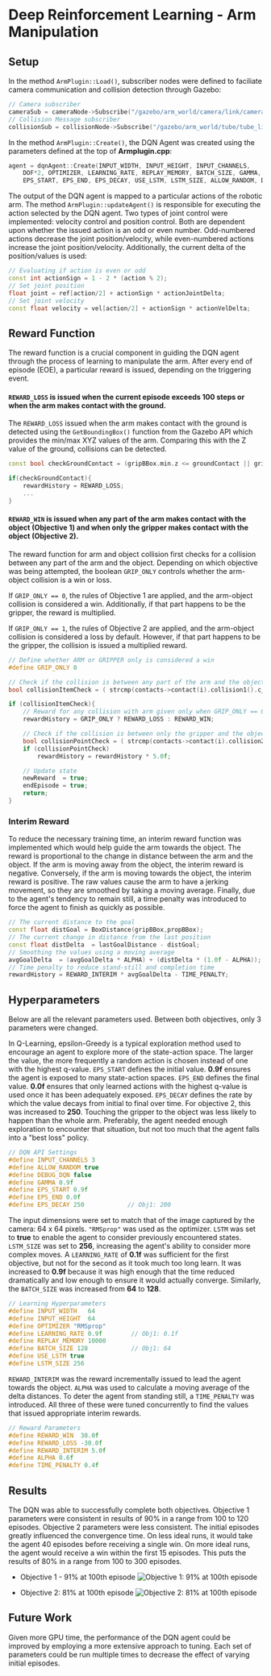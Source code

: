 

# Deep Reinforcement Learning - Arm Manipulation

## Setup
In the method `ArmPlugin::Load()`, subscriber nodes were defined to faciliate camera communication and collision detection through Gazebo:
```cpp
// Camera subscriber
cameraSub = cameraNode->Subscribe("/gazebo/arm_world/camera/link/camera/image",&ArmPlugin::onCameraMsg, this);
// Collision Message subscriber
collisionSub = collisionNode->Subscribe("/gazebo/arm_world/tube/tube_link/my_contact",&ArmPlugin::onCollisionMsg, this);
```

In the method `ArmPlugin::Create()`, the DQN Agent was created using the parameters defined at the top of **Armplugin.cpp**:
```cpp
agent = dqnAgent::Create(INPUT_WIDTH, INPUT_HEIGHT, INPUT_CHANNELS,
    DOF*2, OPTIMIZER, LEARNING_RATE, REPLAY_MEMORY, BATCH_SIZE, GAMMA,
    EPS_START, EPS_END, EPS_DECAY, USE_LSTM, LSTM_SIZE, ALLOW_RANDOM, DEBUG_DQN);
```

The output of the DQN agent is mapped to a particular actions of the robotic arm. The method `ArmPlugin::updateAgent()` is responsible for executing the action selected by the DQN agent. Two types of joint control were implemented: velocity control and position control. Both are dependent upon whether the issued action is an odd or even number.  Odd-numbered actions decrease the joint position/velocity, while even-numbered actions increase the joint position/velocity. Additionally, the current delta of the position/values is used:
```cpp
// Evaluating if action is even or odd
const int actionSign = 1 - 2 * (action % 2);
// Set joint position
float joint = ref[action/2] + actionSign * actionJointDelta;
// Set joint velocity
const float velocity = vel[action/2] + actionSign * actionVelDelta;
```

## Reward Function
<!--- Explain the reward functions that you created: Brief explanation of each reward function and associated reward values. The writeup should also include what type of joint control was implemented. -->

The reward function is a crucial component in guiding the DQN agent through the process of learning to manipulate the arm. After every end of episode (EOE), a particular reward is issued, depending on the triggering event.

#### `REWARD_LOSS` is issued when the current episode exceeds 100 steps or when the arm makes contact with the ground.

The `REWARD_LOSS` issued when the arm makes contact with the ground is detected using the `GetBoundingBox()` function from the Gazebo API which provides the min/max XYZ values of the arm. Comparing this with the Z value of the ground, collisions can be detected.
```cpp
const bool checkGroundContact = (gripBBox.min.z <= groundContact || gripBBox.max.z <= groundContact);

if(checkGroundContact){
    rewardHistory = REWARD_LOSS;
    ...
}
```

#### `REWARD_WIN` is issued when any part of the arm makes contact with the object (Objective 1) and when only the gripper makes contact with the object (Objective 2).
The reward function for arm and object collision first checks for a collision between any part of the arm and the object. Depending on which objective was being attempted, the boolean `GRIP_ONLY` controls whether the arm-object collision is a win or loss.

If `GRIP_ONLY == 0`, the rules of Objective 1 are applied, and the arm-object collision is considered a win. Additionally, if that part happens to be the gripper, the reward is multiplied.

If `GRIP_ONLY == 1`, the rules of Objective 2 are applied, and the arm-object collision is considered a loss by default. However, if that part happens to be the gripper, the collision is issued a multiplied reward.

```cpp
// Define whether ARM or GRIPPER only is considered a win
#define GRIP_ONLY 0

// Check if the collision is between any part of the arm and the object
bool collisionItemCheck = ( strcmp(contacts->contact(i).collision1().c_str(), COLLISION_ITEM) == 0 );

if (collisionItemCheck){
    // Reward for any collision with arm given only when GRIP_ONLY == 0
    rewardHistory = GRIP_ONLY ? REWARD_LOSS : REWARD_WIN;

    // Check if the collision is between only the gripper and the object
    bool collisionPointCheck = ( strcmp(contacts->contact(i).collision2().c_str(), COLLISION_POINT) == 0 );
    if (collisionPointCheck)
        rewardHistory = rewardHistory * 5.0f;

    // Update state
    newReward  = true;
    endEpisode = true;
    return;
}
```

### Interim Reward
To reduce the necessary training time, an interim reward function was implemented which would help guide the arm towards the object. The reward is proportional to the change in distance between the arm and the object. If the arm is moving away from the object, the interim reward is negative. Conversely, if the arm is moving towards the object, the interim reward is positive. The raw values cause the arm to have a jerking movement, so they are smoothed by taking a moving average. Finally, due to the agent's tendency to remain still, a time penalty was introduced to force the agent to finish as quickly as possible.
```cpp
// The current distance to the goal
const float distGoal = BoxDistance(gripBBox,propBBox);
// The current change in distance from the last position
const float distDelta  = lastGoalDistance - distGoal;
// Smoothing the values using a moving average
avgGoalDelta  = (avgGoalDelta * ALPHA) + (distDelta * (1.0f - ALPHA));
// Time penalty to reduce stand-still and completion time
rewardHistory = REWARD_INTERIM * avgGoalDelta - TIME_PENALTY;
```

## Hyperparameters
<!--- Specify the hyperparameters that you selected for each objective, and explain the reasoning behind the selection. Student should explain the choice of hyperparameters for both objectives. -->

Below are all the relevant parameters used. Between both objectives, only 3 parameters were changed.

In Q-Learning, epsilon-Greedy is a typical exploration method used to encourage an agent to explore more of the state-action space. The larger the value, the more frequently a random action is chosen instead of one with the highest q-value.
`EPS_START` defines the initial value.  **0.9f** ensures the agent is exposed to many state-action spaces.
`EPS_END` defines the final value. **0.0f** ensures that only learned actions with the highest q-value is used once it has been adequately exposed.
`EPS_DECAY` defines the rate by which the value decays from initial to final over time. For objective 2, this was increased to **250**. Touching the gripper to the object was less likely to happen than the whole arm. Preferably, the agent needed enough exploration to encounter that situation, but not too much that the agent falls into a "best loss" policy.
```cpp
// DQN API Settings
#define INPUT_CHANNELS 3
#define ALLOW_RANDOM true
#define DEBUG_DQN false
#define GAMMA 0.9f
#define EPS_START 0.9f
#define EPS_END 0.0f
#define EPS_DECAY 250            // Obj1: 200
```

The input dimensions were set to match that of the image captured by the camera: 64 x 64 pixels. `"RMSprop"` was used as the optimizer. `LSTM` was set to **true** to enable the agent to consider previously encountered states. `LSTM_SIZE` was set to **256**, increasing the agent's ability to consider more complex moves. A `LEARNING_RATE` of **0.1f** was sufficient for the first objective, but not for the second as it took much too long learn. It was increased to **0.9f** because it was high enough that the time reduced dramatically and low enough to ensure it would actually converge. Similarly, the `BATCH_SIZE` was increased from **64** to **128**.
```cpp
// Learning Hyperparameters
#define INPUT_WIDTH   64
#define INPUT_HEIGHT  64
#define OPTIMIZER "RMSprop"
#define LEARNING_RATE 0.9f        // Obj1: 0.1f
#define REPLAY_MEMORY 10000
#define BATCH_SIZE 128            // Obj1: 64
#define USE_LSTM true
#define LSTM_SIZE 256
```

`REWARD_INTERIM` was the reward incrementally issued to lead the agent towards the object. `ALPHA` was used to calculate a moving average of the delta distances. To deter the agent from standing still, a `TIME_PENALTY` was introduced. All three of these were tuned concurrently to find the values that issued appropriate interim rewards.
```cpp
// Reward Parameters
#define REWARD_WIN  30.0f
#define REWARD_LOSS -30.0f
#define REWARD_INTERIM 5.0f
#define ALPHA 0.6f
#define TIME_PENALTY 0.4f
```

## Results
<!--- Explain the results obtained for both objectives. Include discussion on the DQN agent's performance for both objectives. Include watermarked images, or videos of your results.
Student should describe and briefly explain the results they achieved for both objectives. The discussion should also include their comments on the DQN agent's performance and if there were any shortcomings. Student should include either watermarked images of their results, or attach a video that displays the results and the arm in action. -->

The DQN was able to successfully complete both objectives. Objective 1 parameters were consistent in results of 90% in a range from 100 to 120 episodes. Objective 2 parameters were less consistent. The initial episodes greatly influenced the convergence time. On less ideal runs, it would take the agent 40 episodes before receiving a single win. On more ideal runs, the agent would receive a win within the first 15 episodes. This puts the results of  80% in a range from 100 to 300 episodes.



* Objective 1 - 91% at 100th episode
![Objective 1: 91% at 100th episode](https://github.com/rwbot/RoboND-DeepRL-Project/blob/master/media/arm_91%25100_wm.gif?raw=true)

* Objective 2: 81% at 100th episode
![Objective 2: 81% at 100th episode](https://github.com/rwbot/RoboND-DeepRL-Project/blob/master/media/grip_81%25100_wm.gif?raw=true)


## Future Work
<!--- Briefly discuss how you can improve your current results. Student should discuss on what approaches they could take to improve their results. <!--- -->

Given more GPU time, the performance of the DQN agent could be improved by employing a more extensive approach to tuning. Each set of parameters could be run multiple times to decrease the effect of varying initial episodes.
